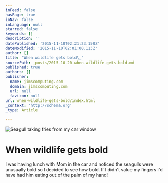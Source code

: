 ```yaml
---
inFeed: false
hasPage: true
inNav: false
inLanguage: null
starred: false
keywords: []
description: ''
datePublished: '2015-11-10T02:21:23.150Z'
dateModified: '2015-11-10T02:01:00.113Z'
author: []
title: "When wildlife gets bold\_"
sourcePath: _posts/2015-10-20-when-wildlife-gets-bold.md
published: true
authors: []
publisher:
  name: jimscomputing.com
  domain: jimscomputing.com
  url: null
  favicon: null
url: when-wildlife-gets-bold/index.html
_context: 'http://schema.org'
_type: Article

---
```

![Seagull taking fries from my car window](http://jimscomputing.com/np/wp-content/uploads/2014/04/20140419-132210.jpg)

# When wildlife gets bold 

I was having lunch with Mom in the car and noticed the seagulls were unusually bold so I decided to see how bold. If I didn't value my fingers I'd have had him eating out of the palm of my hand!